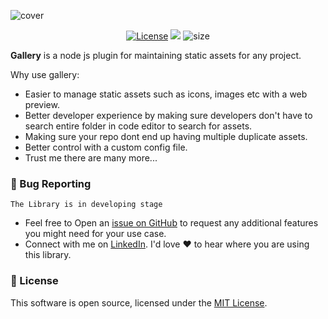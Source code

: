 ![cover]()

<p align="center">
  <a href="https://opensource.org/license/mit/"><img alt="License" src="https://img.shields.io/badge/License-MIT-yellow.svg"/></a>
   <img src= "https://img.shields.io/github/issues/Abusayid693/gallery" /> 
    <img src="https://img.shields.io/github/languages/code-size/Abusayid693/gallery"  alt="size" />
</p>

**Gallery** is a node js plugin for maintaining static assets for any project.

Why use gallery:
- Easier to manage static assets such as icons, images etc with a web preview.
- Better developer experience by making sure developers don't have to search entire folder in code editor to search for assets.
- Making sure your repo dont end up having multiple duplicate assets.
- Better control with a custom config file.
- Trust me there are many more...

### 🐛 Bug Reporting
`The Library is in developing stage`
- Feel free to Open an [issue on GitHub](https://github.com/Abusayid693/gallery/issues) to request any additional features you might need for your use case.
- Connect with me on [LinkedIn](https://www.linkedin.com/in/rehan-choudhury-66842a164/). I'd love ❤️️ to hear where you are using this library.


### 📜 License

This software is open source, licensed under the [MIT License](./LICENSE).
